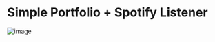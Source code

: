 # Simple Portfolio + Spotify Listener

![image](https://github.com/Reccpe/portfolio-spotify/assets/135695698/40ee1060-51db-42d9-bbca-a2e59b814ae8)
